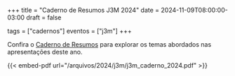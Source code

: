 +++
title = "Caderno de Resumos J3M 2024"
date = 2024-11-09T08:00:00-03:00
draft = false

tags = ["cadernos"]
eventos = ["j3m"]
+++

Confira o [Caderno de Resumos](/arquivos/2024/j3m/j3m_caderno_2024.pdf) para explorar os temas abordados nas apresentações deste ano.

{{< embed-pdf url="/arquivos/2024/j3m/j3m_caderno_2024.pdf" >}}
